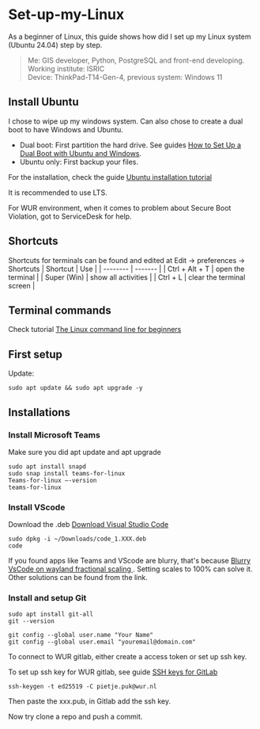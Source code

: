 # Set-up-my-Linux
As a beginner of Linux, this guide shows how did I set up my Linux system (Ubuntu 24.04) step by step.

> Me: GIS developer, Python, PostgreSQL and front-end developing.<br>
> Working institute: ISRIC<br>
> Device: ThinkPad-T14-Gen-4, previous system: Windows 11<br>

## Install Ubuntu
I chose to wipe up my windows system. Can also chose to create a dual boot to have Windows and Ubuntu.
- Dual boot: First partition the hard drive. See guides [How to Set Up a Dual Boot with Ubuntu and Windows](https://gcore.com/learning/dual-boot-ubuntu-windows-setup).
- Ubuntu only: First backup your files.

For the installation, check the guide [Ubuntu installation tutorial](https://ubuntu.com/tutorials/install-ubuntu-desktop#1-overview)

It is recommended to use LTS.

For WUR environment, when it comes to problem about Secure Boot Violation, got to ServiceDesk for help.

## Shortcuts
Shortcuts for terminals can be found and edited at Edit -> preferences -> Shortcuts
| Shortcut    | Use |
| -------- | ------- |
| Ctrl + Alt + T  | open the terminal   |
| Super (Win) | show all activities    |
| Ctrl + L    |  clear the terminal screen   |


## Terminal commands
Check tutorial [The Linux command line for beginners](https://ubuntu.com/tutorials/command-line-for-beginners#1-overview)

## First setup
Update:
```shell
sudo apt update && sudo apt upgrade -y
```

## Installations

### Install Microsoft Teams
Make sure you did apt update and apt upgrade

```shell
sudo apt install snapd
sudo snap install teams-for-linux
Teams-for-linux –-version
teams-for-linux
```
### Install VScode

Download the .deb [Download Visual Studio Code](https://code.visualstudio.com/Download)
```shell
sudo dpkg -i ~/Downloads/code_1.XXX.deb
code
```
If you found apps like Teams and VScode are blurry, that's because [Blurry VsCode on wayland fractional scaling ](https://www.reddit.com/r/Fedora/comments/wpkws3/blurry_vscode_on_wayland_fractional_scaling/ikhc12o/?utm_source=share&utm_medium=mweb3x&utm_name=mweb3xcss&utm_term=1&utm_content=share_button). Setting scales to 100% can solve it. Other solutions can be found from the link.

### Install and setup Git

```shell
sudo apt install git-all
git --version
```
```shell
git config --global user.name "Your Name"
git config --global user.email "youremail@domain.com"
```
To connect to WUR gitlab, either create a access token or set up ssh key.

To set up ssh key for WUR gitlab, see guide [SSH keys for GitLab](https://www.google.com/url?sa=t&source=web&rct=j&opi=89978449&url=https://www.wur.nl/en/show/ssh-keys-for-wur-gitlab.htm&ved=2ahUKEwis6dHvzb6OAxXp0wIHHaAMBh0QFnoECBsQAQ&usg=AOvVaw1NmhXZjnZ5JJbnMxwzdTMS)

```shell
ssh-keygen -t ed25519 -C pietje.puk@wur.nl
```
Then paste the xxx.pub, in Gitlab add the ssh key.

Now try clone a repo and push a commit.



